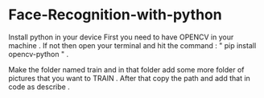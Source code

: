 # Face-Recognition-with-python

Install python in your device 
First you need to have OPENCV in your machine .
If not then open your terminal and hit the command : " pip install opencv-python " .

Make the folder named train and in that folder add some more folder of pictures that you want to TRAIN . 
After that copy the path and add that in code as describe .


